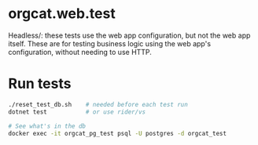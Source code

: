 ﻿# orgcat.web.test

Headless/: these tests use the web app configuration, but not the web
app itself. These are for testing business logic using the web app's
configuration, without needing to use HTTP.

# Run tests
```sh
./reset_test_db.sh    # needed before each test run
dotnet test           # or use rider/vs

# See what's in the db
docker exec -it orgcat_pg_test psql -U postgres -d orgcat_test
```
